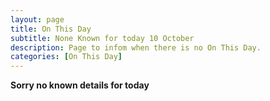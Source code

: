 ```yaml
---
layout: page
title: On This Day
subtitle: None Known for today 10 October
description: Page to infom when there is no On This Day.
categories: [On This Day]
---
```


**Sorry no known details for today**
